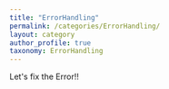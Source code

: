 ```yaml
---
title: "ErrorHandling"
permalink: /categories/ErrorHandling/
layout: category
author_profile: true
taxonomy: ErrorHandling
---
```


Let's fix the Error!!
